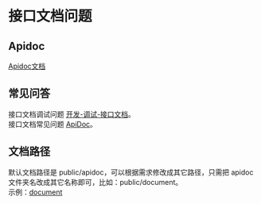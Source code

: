 # 接口文档问题


## Apidoc
[Apidoc文档](https://docs.apidoc.icu/)

## 常见问答

接口文档调试问题 [开发-调试-接口文档](/dev/debug/apidoc)。  
接口文档常见问题 [ApiDoc](https://docs.apidoc.icu/help/)。

## 文档路径

默认文档路径是 public/apidoc，可以根据需求修改成其它路径，只需把 apidoc 文件夹名改成其它名称即可，比如：public/document。  
示例：[document](https://apiv4.yyladmin.top/document)
